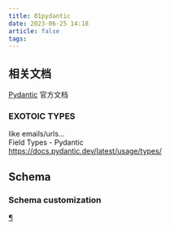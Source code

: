 ```yaml
---
title: 01pydantic
date: 2023-06-25 14:18
article: false
tags:
---
```


## 相关文档

[Pydantic](https://docs.pydantic.dev/latest/) 官方文档   

### EXOTOIC TYPES

like emails/urls...  
Field Types - Pydantic  
<https://docs.pydantic.dev/latest/usage/types/>

## Schema
### Schema customization

[¶](https://docs.pydantic.dev/latest/usage/schema/#schema-customization "Permanent link")
